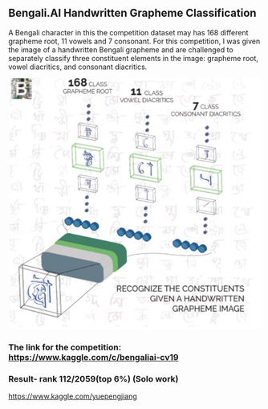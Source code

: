 ## Bengali.AI Handwritten Grapheme Classification
A Bengali character in this the competition dataset may has 168 different grapheme root, 11 vowels and 7 consonant.
For this competition, I was given the image of a handwritten Bengali grapheme and are challenged to separately classify three constituent elements in the image: grapheme root, vowel diacritics, and consonant diacritics.
<div align=center><img src="https://github.com/jiangdada1221/kaggleCompetition/blob/master/Bengali.AI%20Handwritten%20Grapheme%20Classification/information/Xnip2020-04-13_13-42-56.jpg?raw=true" width = "500" height = "500"/></div>

### The link for the competition: https://www.kaggle.com/c/bengaliai-cv19

### Result- rank 112/2059(top 6%) (Solo work)
https://www.kaggle.com/yuepengjiang


